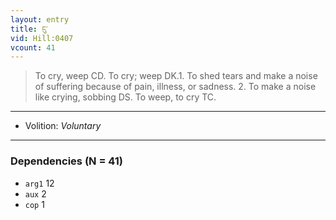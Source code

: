 ```yaml
---
layout: entry
title: ངུ་
vid: Hill:0407
vcount: 41
---
```

> To cry, weep CD\. To cry; weep DK\.1\. To shed tears and make a noise of suffering because of pain, illness, or sadness\. 2\. To make a noise like crying, sobbing DS\. To weep, to cry TC\.

---
* Volition: _Voluntary_

---

### Dependencies (N = 41)
* `arg1` 12
* `aux` 2
* `cop` 1
